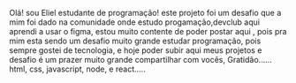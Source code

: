 Olá! sou Eliel estudante de programação! 
este projeto foi um desafio que a mim foi dado na comunidade onde estudo progamação,devclub aqui aprendi a usar o figma, estou muito contente de poder postar aqui , pois pra mim esta sendo um
desafio muito grande estudar programação, pois sempre gostei de tecnologia, e hoje poder subir aqui meus projetos e desafio é um prazer muito grande compartilhar com vocês, Gratidão......
html, css, javascript, node, e react.....
